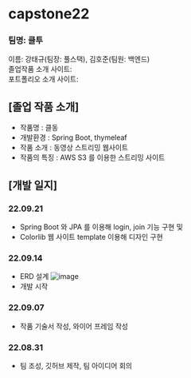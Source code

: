 # capstone22
### 팀명: 클투
이름: 강태규(팀장: 풀스택), 김호준(팀원: 백엔드)<br>
졸업작품 소개 사이트:<br>
포트폴리오 소개 사이트:<br>

## [졸업 작품 소개]
- 작품명 : 클동
- 개발환경 : Spring Boot, thymeleaf
- 작품 소개 : 동영상 스트리밍 웹사이트
- 작품의 특징 : AWS S3 를 이용한 스트리밍 사이트


## [개발 일지]
### 22.09.21
 - Spring Boot 와 JPA 를 이용해 login, join 기능 구현 및 
 - Colorlib 웹 사이트 template 이용해 디자인 구현

### 22.09.14
 - ERD 설계
 ![image](https://user-images.githubusercontent.com/79895925/191419323-78e90b27-e6fc-4fa7-8668-4fb7acd1681c.png)
 - 개발 시작
 
### 22.09.07
 - 작품 기술서 작성, 와이어 프레임 작성

### 22.08.31
 - 팀 조성, 깃허브 제작, 팀 아이디어 회의
